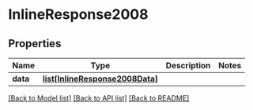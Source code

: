 # InlineResponse2008

## Properties
Name | Type | Description | Notes
------------ | ------------- | ------------- | -------------
**data** | [**list[InlineResponse2008Data]**](InlineResponse2008Data.md) |  | 

[[Back to Model list]](../README.md#documentation-for-models) [[Back to API list]](../README.md#documentation-for-api-endpoints) [[Back to README]](../README.md)

